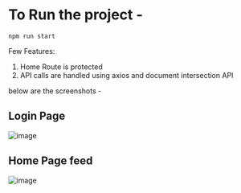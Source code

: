 # To Run the project -

`npm run start`

Few Features: 
1. Home Route is protected
2. API calls are handled using axios and document intersection API 

below are the screenshots -

## Login Page
![image](https://user-images.githubusercontent.com/18484320/145952521-ad03082b-61ab-495d-aa73-0fd3a69b79bf.png)

## Home Page feed
![image](https://user-images.githubusercontent.com/18484320/145952405-2c799857-04ec-460f-ae35-ba043cb3a28b.png)

